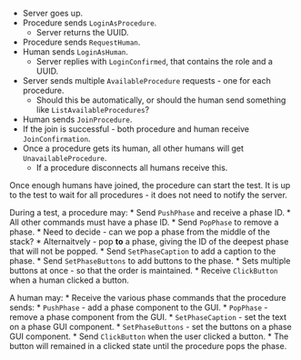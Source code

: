 * Server goes up.
* Procedure sends `LoginAsProcedure`.
    * Server returns the UUID.
* Procedure sends `RequestHuman`.
* Human sends `LoginAsHuman`.
    * Server replies with `LoginConfirmed`, that contains the role and a UUID.
* Server sends multiple `AvailableProcedure` requests - one for each procedure.
    * Should this be automatically, or should the human send something like `ListAvailableProcedures`?
* Human sends `JoinProcedure`.
* If the join is successful - both procedure and human receive `JoinConfirmation`.
* Once a procedure gets its human, all other humans will get `UnavailableProcedure`.
    * If a procedure disconnects all humans receive this.

Once enough humans have joined, the procedure can start the test. It is up to the test to wait for all procedures - it does not need to notify the server.

During a test, a procedure may:
    * Send `PushPhase` and receive a phase ID.
        * All other commands must have a phase ID.
    * Send `PopPhase` to remove a phase.
        * Need to decide - can we pop a phase from the middle of the stack?
        * Alternaitvely - pop **to** a phase, giving the ID of the deepest phase that will not be popped.
    * Send `SetPhaseCaption` to add a caption to the phase.
    * Send `SetPhaseButtons` to add buttons to the phase.
        * Sets multiple buttons at once - so that the order is maintained.
    * Receive `ClickButton` when a human clicked a button.

A human may:
    * Receive the various phase commands that the procedure sends:
        * `PushPhase` - add a phase component to the GUI.
        * `PopPhase` - remove a phase component from the GUI.
        * `SetPhaseCaption` - set the text on a phase GUI component.
        * `SetPhaseButtons` - set the buttons on a phase GUI component.
    * Send `ClickButton` when the user clicked a button.
        * The button will remained in a clicked state until the procedure pops the phase.
